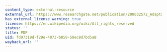 ```yaml
---
content_type: external-resource
external_url: https://www.researchgate.net/publication/200032572_Adaptation_to_Climate_Change_in_the_Developing_World
has_external_license_warning: true
license: https://en.wikipedia.org/wiki/All_rights_reserved
status: ''
title: PDF
uid: fd97319d-f29e-4073-b850-59ec8d7bd5a8
wayback_url: ''
---
```

